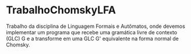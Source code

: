 # TrabalhoChomskyLFA
Trabalho da disciplina de Linguagem Formais e Autômatos, onde devemos implementar um programa que recebe uma gramática livre de contexto (GLC) G e a transforme em uma GLC G' equivalente na forma normal de Chomsky.
